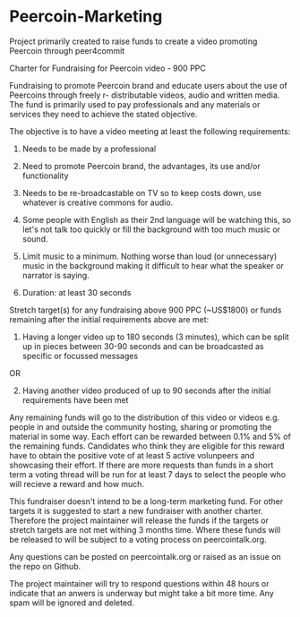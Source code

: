 Peercoin-Marketing
==================

Project primarily created to raise funds to create a video promoting Peercoin through peer4commit


Charter for Fundraising for Peercoin video - 900 PPC

Fundraising to promote Peercoin brand and educate users about the use of Peercoins through freely r- distributable videos, audio and written media. The fund is primarily used to pay professionals and any materials or services they need to achieve the stated objective.

The objective is to have a video meeting at least the following requirements:

1. Needs to be made by a professional 

2. Need to promote Peercoin brand, the advantages, its use and/or functionality

3. Needs to be re-broadcastable on TV so to keep costs down, use whatever is creative commons for audio.

4. Some people with English as their 2nd language will be watching this, so let's not talk too quickly or fill the background with too much music or sound.

5. Limit music to a minimum. Nothing worse than loud (or unnecessary) music in the background making it difficult to hear what the speaker or narrator is saying.

6. Duration: at least 30 seconds


Stretch target(s) for any fundraising above 900 PPC (~US$1800) or funds remaining after the initial requirements above are met:
1. Having a longer video up to 180 seconds (3 minutes), which can be split up in pieces between 30-90 seconds and can be broadcasted as specific or focussed messages

OR

2. Having another video produced of up to 90 seconds after the initial requirements have been met


Any remaining funds will go to the distribution of this video or videos e.g. people in and outside the community hosting, sharing or promoting the material in some way. Each effort can be rewarded between 0.1% and 5% of the remaining funds. Candidates who think they are eligible for this reward have to obtain the positive vote of at least 5 active volunpeers and showcasing their effort. If there are more requests than funds in a short term a voting thread will be run for at least 7 days to select the people who will recieve a reward and how much.

This fundraiser doesn't intend to be a long-term marketing fund. For other targets it is suggested to start a new fundraiser with another charter. Therefore the project maintainer will release the funds if the targets or stretch targets are not met withing 3 months time. Where these funds will be released to will be subject to a voting process on peercointalk.org.

Any questions can be posted on peercointalk.org or raised as an issue on the repo on Github.

The project maintainer will try to respond questions within 48 hours or indicate that an anwers is underway but might take a bit more time. Any spam will be ignored and deleted.


